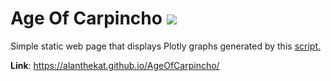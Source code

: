 # Age Of Carpincho ![](https://alanthekat.github.io/AgeOfCarpincho/assets/img/10500.gif)
Simple static web page that displays Plotly graphs generated by this [script.](https://github.com/alanthekat/eloRating_PlayedGames)

**Link**: https://alanthekat.github.io/AgeOfCarpincho/
